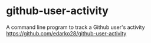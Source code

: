 # github-user-activity
A command line program to track a Github user's activity
https://github.com/edarko28/github-user-activity
